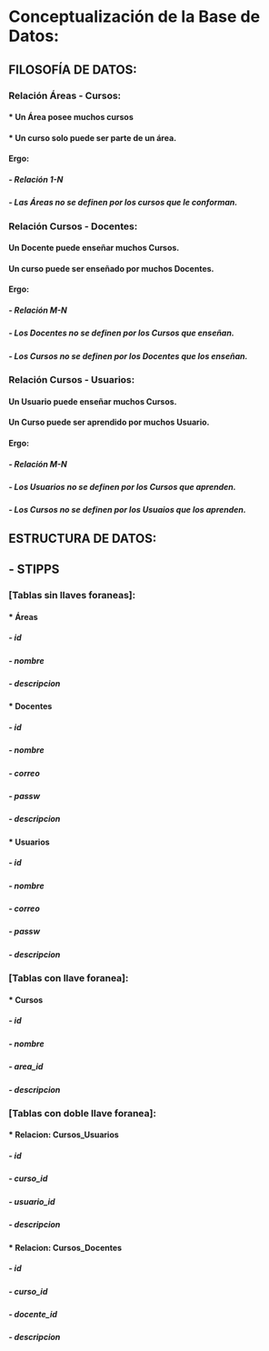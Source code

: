 # Conceptualización de la Base de Datos:
## FILOSOFÍA DE DATOS:
### Relación Áreas - Cursos:
#### * **Un** Área posee muchos cursos
#### * **Un** curso solo puede ser parte de un área.
#### Ergo:
##### - Relación 1-N
##### - Las Áreas no se definen por los cursos que le conforman.

### Relación Cursos - Docentes:
#### Un Docente puede enseñar muchos Cursos.
#### Un curso puede ser enseñado por muchos Docentes.
#### Ergo:
##### - Relación M-N
##### - Los Docentes no se definen por los Cursos que enseñan.
##### - Los Cursos no se definen por los Docentes que los enseñan.

### Relación Cursos - Usuarios:
#### Un Usuario puede enseñar muchos Cursos.
#### Un Curso puede ser aprendido por muchos Usuario.
#### Ergo:
##### - Relación M-N
##### - Los Usuarios no se definen por los Cursos que aprenden.
##### - Los Cursos no se definen por los Usuaios que los aprenden.

## ESTRUCTURA DE DATOS:
## - STIPPS
### [Tablas sin llaves foraneas]:
#### * **Áreas**
##### - id
##### - nombre
##### - descripcion
#### * **Docentes**
##### - id
##### - nombre
##### - correo
##### - passw
##### - descripcion
#### * **Usuarios**
##### - id
##### - nombre
##### - correo
##### - passw
##### - descripcion
### [Tablas con llave foranea]:
#### * **Cursos**
##### - id
##### - nombre
##### - area_id
##### - descripcion
### [Tablas con doble llave foranea]:
#### * **Relacion**: Cursos_Usuarios
##### - id
##### - curso_id
##### - usuario_id
##### - descripcion
#### * **Relacion**: Cursos_Docentes
##### - id
##### - curso_id
##### - docente_id
##### - descripcion

